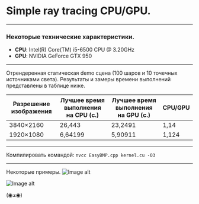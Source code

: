 <h1>Simple ray tracing CPU/GPU.</h1>

---
<h3>Некоторые технические характеристики.</h3>

- **CPU**: Intel(R) Core(TM) i5-6500 CPU @ 3.20GHz
- **GPU**: NVIDIA GeForce GTX 950

***
Отрендеренная статическая demo сцена (100 шаров и 10 точечных источниками света). Результаты и замеры времени выполнений представлены в таблице ниже.

Разрешение изображения	|	Лучшее время выполнения на CPU (с.)	|	Лучшее время выполнения на GPU (с.)	|	CPU/GPU
---	|	---	|	---	|	---
3840×2160	|	26,443	|	23,2491	|	1,14
1920×1080	|	6,64199	|	5,90911	|	1,124

---
Компилировать командой:
`nvcc EasyBMP.cpp kernel.cu -O3`

***
Некоторые примеры.
![Image alt](https://github.com/JinRSA/CUDA/blob/master/Simple%20Ray%20Tracing/Images/Demo%20sample%201.jpg)

![Image alt](https://github.com/JinRSA/CUDA/blob/master/Simple%20Ray%20Tracing/Images/Randome%20sample%200.jpg)

(◉ܫ◉)
